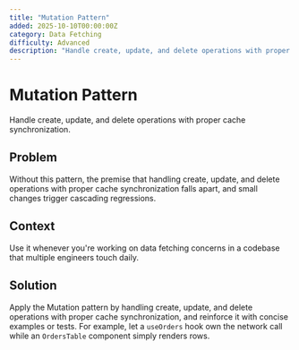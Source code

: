 ```yaml
---
title: "Mutation Pattern"
added: 2025-10-10T00:00:00Z
category: Data Fetching
difficulty: Advanced
description: "Handle create, update, and delete operations with proper cache synchronization."
---
```

# Mutation Pattern

Handle create, update, and delete operations with proper cache synchronization.

## Problem

Without this pattern, the premise that handling create, update, and delete operations with proper cache synchronization falls apart, and small changes trigger cascading regressions.

## Context

Use it whenever you're working on data fetching concerns in a codebase that multiple engineers touch daily.

## Solution

Apply the Mutation pattern by handling create, update, and delete operations with proper cache synchronization, and reinforce it with concise examples or tests. For example, let a `useOrders` hook own the network call while an `OrdersTable` component simply renders rows.
